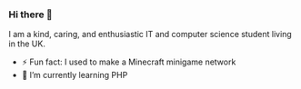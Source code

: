 ### Hi there 👋
I am a kind, caring, and enthusiastic IT and computer science student living in the UK.
- ⚡ Fun fact: I used to make a Minecraft minigame network
- 🌱 I’m currently learning PHP

<!--
**ExenalEurope/ExenalEurope** is a ✨ _special_ ✨ repository because its `README.md` (this file) appears on your GitHub profile.

Here are some ideas to get you started:

- 🔭 I’m currently working on ... 
- 👯 I’m looking to collaborate on ...
- 🤔 I’m looking for help with ...
- 💬 Ask me about ...
- 📫 How to reach me: ...
- 😄 Pronouns: ...

-->
